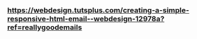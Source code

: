 ### https://webdesign.tutsplus.com/creating-a-simple-responsive-html-email--webdesign-12978a?ref=reallygoodemails
